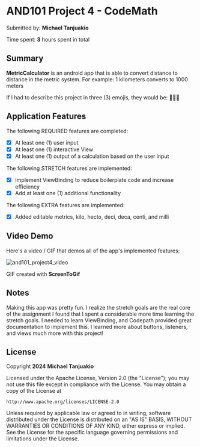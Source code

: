 <!-- (This is a comment) INSTRUCTIONS: Go through this page and fill out any **bolded** entries with their correct values.-->

# AND101 Project 4 - CodeMath

Submitted by: **Michael Tanjuakio**

Time spent: **3** hours spent in total

## Summary

**MetricCalculator** is an android app that is able to convert distance to distance in the metric system.
For example: 1 kilometers converts to 1000 meters

If I had to describe this project in three (3) emojis, they would be: **📏📐🛫**

## Application Features

<!-- (This is a comment) Please be sure to change the [ ] to [x] for any features you completed.  If a feature is not checked [x], you might miss the points for that item! -->

The following REQUIRED features are completed:

- [x] At least one (1) user input
- [x] At least one (1) interactive View
- [x] At least one (1) output of a calculation based on the user input

The following STRETCH features are implemented:

- [x] Implement ViewBinding to reduce boilerplate code and increase efficiency
- [x] Add at least one (1) additional functionality

The following EXTRA features are implemented:

- [x] Added editable metrics, kilo, hecto, deci, deca, centi, and milli

## Video Demo

Here's a video / GIF that demos all of the app's implemented features:

![and101_project4_video](https://github.com/Michael-Tanjuakio/and101-project4/assets/17733456/b2b2677c-f03d-4cda-a08a-80a018085d0e)

GIF created with **ScreenToGif**

<!-- Recommended tools:
- [Kap](https://getkap.co/) for macOS
- [ScreenToGif](https://www.screentogif.com/) for Windows
- [peek](https://github.com/phw/peek) for Linux. -->

## Notes

Making this app was pretty fun. I realize the stretch goals are the real core of the assignment
I found that I spent a considerable more time learning the stretch goals. I needed to learn
ViewBinding, and Codepath provided great documentation to implement this.
I learned more about buttons, listeners, and views much more with this project!

## License

Copyright **2024** **Michael Tanjuakio**

Licensed under the Apache License, Version 2.0 (the "License");
you may not use this file except in compliance with the License.
You may obtain a copy of the License at

    http://www.apache.org/licenses/LICENSE-2.0

Unless required by applicable law or agreed to in writing, software
distributed under the License is distributed on an "AS IS" BASIS,
WITHOUT WARRANTIES OR CONDITIONS OF ANY KIND, either express or implied.
See the License for the specific language governing permissions and
limitations under the License.
